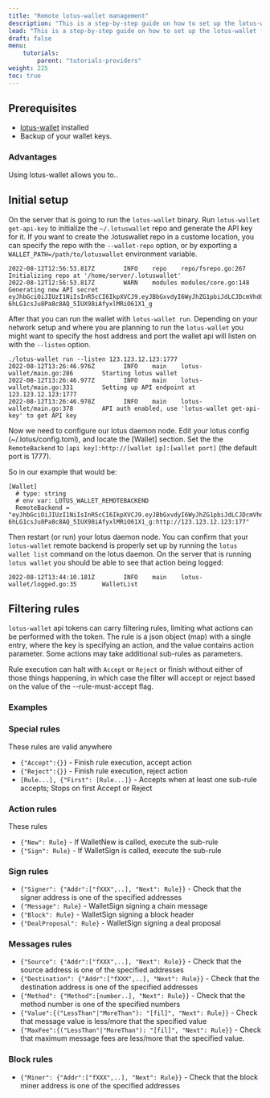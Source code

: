 ```yaml
---
title: "Remote lotus-wallet management"
description: "This is a step-by-step guide on how to set up the lotus-wallet for remote wallet management of the lotus-miner."
lead: "This is a step-by-step guide on how to set up the lotus-wallet for remote wallet management of the lotus-miner. This tutorial is for experienced Lotus users."
draft: false
menu:
    tutorials:
        parent: "tutorials-providers"
weight: 225
toc: true
---
```


## Prerequisites

- [lotus-wallet](../../) installed
- Backup of your wallet keys.

### Advantages

Using lotus-wallet allows you to..

## Initial setup

On the server that is going to run the `lotus-wallet` binary. Run `lotus-wallet get-api-key` to initialize the `~/.lotuswallet` repo and generate the API key for it. If you want to create the .lotuswallet repo in a custome location, you can specify the repo with the `--wallet-repo` option, or by exporting a `WALLET_PATH=/path/to/lotuswallet` environment variable.

```shell
2022-08-12T12:56:53.817Z        INFO    repo    repo/fsrepo.go:267      Initializing repo at '/home/server/.lotuswallet'
2022-08-12T12:56:53.817Z        WARN    modules modules/core.go:148     Generating new API secret
eyJhbGciOiJIUzI1NiIsInR5cCI6IkpXVCJ9.eyJBbGxvdyI6WyJhZG1pbiJdLCJDcmVhdGVkIjoiMjAyMi0wOC0xMlQxMjo1Njo1My44MTc0MTUzMzlaIiwiUnVsZXMiOm51bGx9.bS-6hLG1csJu8Pa8c8AQ_5IUX98iAfyxlMRiO61X1_g
```

After that you can run the wallet with `lotus-wallet run`. Depending on your network setup and where you are planning to run the `lotus-wallet` you might want to specify the host address and port the wallet api will listen on with the `--listen` option.

```shell
./lotus-wallet run --listen 123.123.12.123:1777
2022-08-12T13:26:46.976Z        INFO    main    lotus-wallet/main.go:286        Starting lotus wallet
2022-08-12T13:26:46.977Z        INFO    main    lotus-wallet/main.go:331        Setting up API endpoint at 123.123.12.123:1777
2022-08-12T13:26:46.978Z        INFO    main    lotus-wallet/main.go:378        API auth enabled, use 'lotus-wallet get-api-key' to get API key
```

Now we need to configure our lotus daemon node. Edit your lotus config (~/.lotus/config.toml), and locate the [Wallet] section. Set the the `RemoteBackend` to `[api key]:http://[wallet ip]:[wallet port]` (the default port is 1777).

So in our example that would be:

```shell
[Wallet]
  # type: string
  # env var: LOTUS_WALLET_REMOTEBACKEND
  RemoteBackend = "eyJhbGciOiJIUzI1NiIsInR5cCI6IkpXVCJ9.eyJBbGxvdyI6WyJhZG1pbiJdLCJDcmVhdGVkIjoiMjAyMi0wOC0xMlQxMjo1Njo1My44MTc0MTUzMzlaIiwiUnVsZXMiOm51bGx9.bS-6hLG1csJu8Pa8c8AQ_5IUX98iAfyxlMRiO61X1_g:http://123.123.12.123:177"
```

Then restart (or run) your lotus daemon node. You can confirm that your `lotus-wallet` remote backend is properly set up by running the `lotus wallet list` command on the lotus daemon. On the server that is running `lotus wallet` you should be able to see that action being logged:

```shell
2022-08-12T13:44:10.181Z        INFO    main    lotus-wallet/logged.go:35       WalletList
```

## Filtering rules
`lotus-wallet` api tokens can carry filtering rules, limiting what actions can be performed with the token. The rule is a json object (map) with a single entry, where the key is specifying an action, and the value contains action parameter. Some actions may take additional sub-rules as parameters.

Rule execution can halt with `Accept` or `Reject` or finish without either of those things happening, in which case the filter will accept or reject based on the value of the --rule-must-accept flag.

### Examples


### Special rules

These rules are valid anywhere

- `{"Accept":{}}` - Finish rule execution, accept action
- `{"Reject":{}}` - Finish rule execution, reject action
- `[Rule...], {"First": [Rule...]}` - Accepts when at least one sub-rule accepts; Stops on first Accept or Reject

### Action rules

These rules

- `{"New": Rule}` - If WalletNew is called, execute the sub-rule
- `{"Sign": Rule}` - If WalletSign is called, execute the sub-rule

### Sign rules

- `{"Signer": {"Addr":["fXXX",..], "Next": Rule}}` - Check that the signer address is one of the specified addresses
- `{"Message": Rule}` - WalletSign signing a chain message
- `{"Block": Rule}` - WalletSign signing a block header
- `{"DealProposal": Rule}` - WalletSign signing a deal proposal

### Messages rules

- `{"Source": {"Addr":["fXXX",..], "Next": Rule}}` - Check that the source address is one of the specified addresses
- `{"Destination": {"Addr":["fXXX",..], "Next": Rule}}` - Check that the destination address is one of the specified addresses
- `{"Method": {"Method":[number..], "Next": Rule}}` - Check that the method number is one of the specified numbers
- `{"Value":{("LessThan"|"MoreThan"): "[fil]", "Next": Rule}}` - Check that message value is less/more that the specified value
- `{"MaxFee":{("LessThan"|"MoreThan"): "[fil]", "Next": Rule}}` - Check that maximum message fees are less/more that the specified value.

### Block rules

- `{"Miner": {"Addr":["fXXX",..], "Next": Rule}}` - Check that the block miner address is one of the specified addresses
